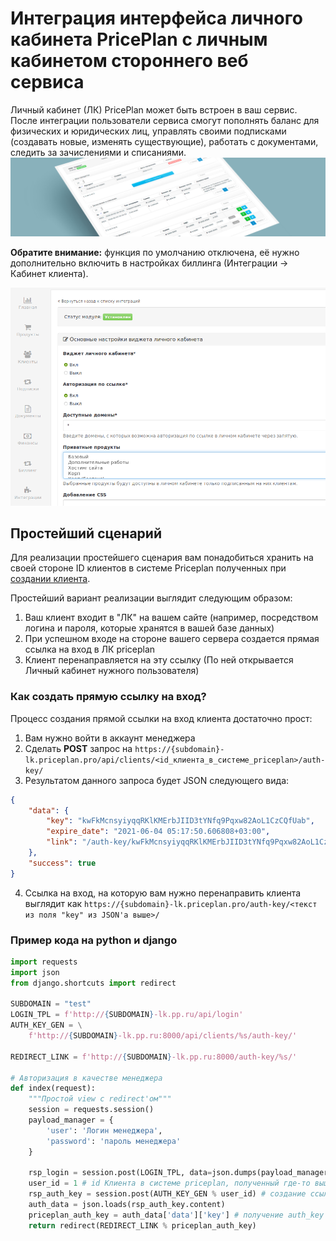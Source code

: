 # Интеграция интерфейса личного кабинета PricePlan с личным кабинетом стороннего веб сервиса

Личный кабинет (ЛК) PricePlan может быть встроен в ваш сервис. 
После интеграции пользователи сервиса смогут пополнять баланс для 
физических и юридических лиц, управлять своими подписками 
(создавать новые, изменять существующие), работать с документами, 
следить за зачислениями и списаниями.
![Alt text](img/lk_123-1600x400.png)

**Обратите внимание:** функция по умолчанию отключена, 
её нужно дополнительно включить в настройках биллинга 
(Интеграции -> Кабинет клиента).

![Alt text](img/lk_settings_screenshot.png "Пример настроек модуля виджета личеного кабинета")

## Простейший сценарий
Для реализации простейшего сценария вам понадобиться хранить на своей стороне ID клиентов в системе Priceplan
полученных при [создании клиента](https://docs.priceplan.ru/#api-Client-CreateClient "создание клиента").

Простейший вариант реализации выглядит следующим образом:

1. Ваш клиент входит в "ЛК" на вашем сайте (например, посредством логина и пароля, которые хранятся в вашей базе данных)
2. При успешном входе на стороне вашего сервера создается прямая ссылка на вход в ЛК priceplan
3. Клиент перенаправляется на эту ссылку (По ней открывается Личный кабинет нужного пользователя)

### Как создать прямую ссылку на вход?

Процесс создания прямой ссылки на вход клиента достаточно прост:

1. Вам нужно войти в аккаунт менеджера
2. Сделать **POST** запрос на `https://{subdomain}-lk.priceplan.pro/api/clients/<id_клиента_в_системе_priceplan>/auth-key/`
3. Результатом данного запроса будет JSON следующего вида:
```json
{
    "data": {
        "key": "kwFkMcnsyiyqqRKlKMErbJIID3tYNfq9Pqxw82AoL1CzCQfUab",
        "expire_date": "2021-06-04 05:17:50.606808+03:00",
        "link": "/auth-key/kwFkMcnsyiyqqRKlKMErbJIID3tYNfq9Pqxw82AoL1CzCQfUab/"
    },
    "success": true
}
```
4. Ссылка на вход, на которую вам нужно перенаправить клиента выглядит как `https://{subdomain}-lk.priceplan.pro/auth-key/<текст из поля "key" из JSON'a выше>/`

### Пример кода на python и django
```python
import requests
import json
from django.shortcuts import redirect

SUBDOMAIN = "test"
LOGIN_TPL = f'http://{SUBDOMAIN}-lk.pp.ru/api/login'
AUTH_KEY_GEN = \
    f'http://{SUBDOMAIN}-lk.pp.ru:8000/api/clients/%s/auth-key/'

REDIRECT_LINK = f'http://{SUBDOMAIN}-lk.pp.ru:8000/auth-key/%s/'

# Авторизация в качестве менеджера
def index(request):
    """Простой view с redirect'ом"""
    session = requests.session()
    payload_manager = {
        'user': 'Логин менеджера',
        'password': 'пароль менеджера'
    }
    
    rsp_login = session.post(LOGIN_TPL, data=json.dumps(payload_manager))
    user_id = 1 # id Клиента в системе priceplan, полученный где-то выше
    rsp_auth_key = session.post(AUTH_KEY_GEN % user_id) # создание ссылки
    auth_data = json.loads(rsp_auth_key.content) 
    priceplan_auth_key = auth_data['data']['key'] # получение auth_key
    return redirect(REDIRECT_LINK % priceplan_auth_key)
```